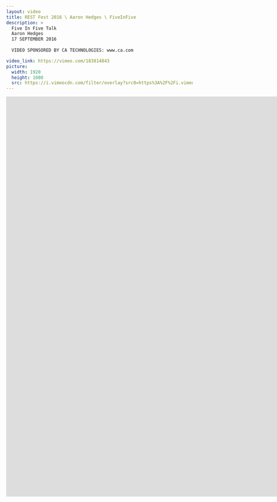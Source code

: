 ```yaml
---
layout: video
title: REST Fest 2016 \ Aaron Hedges \ FiveInFive
description: >
  Five In Five Talk
  Aaron Hedges
  17 SEPTEMBER 2016
  
  VIDEO SPONSORED BY CA TECHNOLOGIES: www.ca.com

video_link: https://vimeo.com/183814843
picture:
  width: 1920
  height: 1080
  src: https://i.vimeocdn.com/filter/overlay?src0=https%3A%2F%2Fi.vimeocdn.com%2Fvideo%2F593123708_1920x1080.jpg&src1=http%3A%2F%2Ff.vimeocdn.com%2Fp%2Fimages%2Fcrawler_play.png
---
```

<iframe src="https://player.vimeo.com/video/183814843?title=0&byline=0&portrait=0&badge=0&autopause=0&player_id=0" width="1920" height="1080" frameborder="0" title="REST Fest 2016 \ Aaron Hedges \ FiveInFive" webkitallowfullscreen mozallowfullscreen allowfullscreen></iframe>